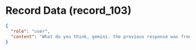 # Record Data (record_103)

```json
{
  "role": "user",
  "content": "What do you think, gemini. the previous response was from claude. what do you make of this personality and impact on other people combination?"
}
```
